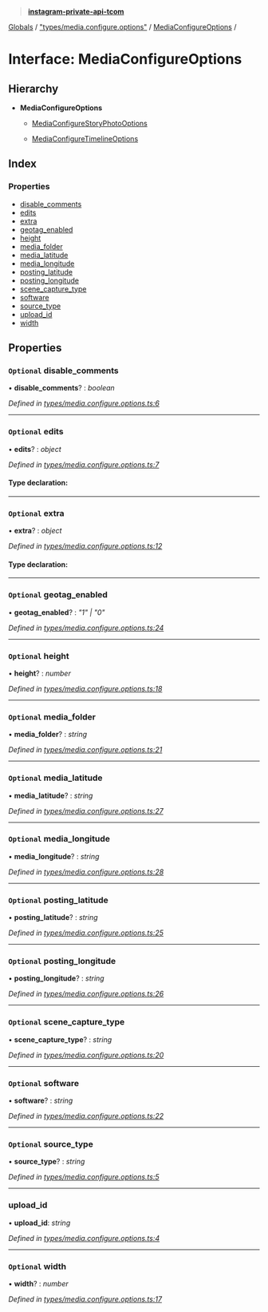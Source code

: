 > **[instagram-private-api-tcom](../README.md)**

[Globals](../README.md) / ["types/media.configure.options"](../modules/_types_media_configure_options_.md) / [MediaConfigureOptions](_types_media_configure_options_.mediaconfigureoptions.md) /

# Interface: MediaConfigureOptions

## Hierarchy

* **MediaConfigureOptions**

  * [MediaConfigureStoryPhotoOptions](_types_media_configure_story_options_.mediaconfigurestoryphotooptions.md)

  * [MediaConfigureTimelineOptions](_types_media_configure_options_.mediaconfiguretimelineoptions.md)

## Index

### Properties

* [disable_comments](_types_media_configure_options_.mediaconfigureoptions.md#optional-disable_comments)
* [edits](_types_media_configure_options_.mediaconfigureoptions.md#optional-edits)
* [extra](_types_media_configure_options_.mediaconfigureoptions.md#optional-extra)
* [geotag_enabled](_types_media_configure_options_.mediaconfigureoptions.md#optional-geotag_enabled)
* [height](_types_media_configure_options_.mediaconfigureoptions.md#optional-height)
* [media_folder](_types_media_configure_options_.mediaconfigureoptions.md#optional-media_folder)
* [media_latitude](_types_media_configure_options_.mediaconfigureoptions.md#optional-media_latitude)
* [media_longitude](_types_media_configure_options_.mediaconfigureoptions.md#optional-media_longitude)
* [posting_latitude](_types_media_configure_options_.mediaconfigureoptions.md#optional-posting_latitude)
* [posting_longitude](_types_media_configure_options_.mediaconfigureoptions.md#optional-posting_longitude)
* [scene_capture_type](_types_media_configure_options_.mediaconfigureoptions.md#optional-scene_capture_type)
* [software](_types_media_configure_options_.mediaconfigureoptions.md#optional-software)
* [source_type](_types_media_configure_options_.mediaconfigureoptions.md#optional-source_type)
* [upload_id](_types_media_configure_options_.mediaconfigureoptions.md#upload_id)
* [width](_types_media_configure_options_.mediaconfigureoptions.md#optional-width)

## Properties

### `Optional` disable_comments

• **disable_comments**? : *boolean*

*Defined in [types/media.configure.options.ts:6](https://github.com/cuonglnhust/instagram-private-api-tcom/blob/3e16058/src/types/media.configure.options.ts#L6)*

___

### `Optional` edits

• **edits**? : *object*

*Defined in [types/media.configure.options.ts:7](https://github.com/cuonglnhust/instagram-private-api-tcom/blob/3e16058/src/types/media.configure.options.ts#L7)*

#### Type declaration:

___

### `Optional` extra

• **extra**? : *object*

*Defined in [types/media.configure.options.ts:12](https://github.com/cuonglnhust/instagram-private-api-tcom/blob/3e16058/src/types/media.configure.options.ts#L12)*

#### Type declaration:

___

### `Optional` geotag_enabled

• **geotag_enabled**? : *"1" | "0"*

*Defined in [types/media.configure.options.ts:24](https://github.com/cuonglnhust/instagram-private-api-tcom/blob/3e16058/src/types/media.configure.options.ts#L24)*

___

### `Optional` height

• **height**? : *number*

*Defined in [types/media.configure.options.ts:18](https://github.com/cuonglnhust/instagram-private-api-tcom/blob/3e16058/src/types/media.configure.options.ts#L18)*

___

### `Optional` media_folder

• **media_folder**? : *string*

*Defined in [types/media.configure.options.ts:21](https://github.com/cuonglnhust/instagram-private-api-tcom/blob/3e16058/src/types/media.configure.options.ts#L21)*

___

### `Optional` media_latitude

• **media_latitude**? : *string*

*Defined in [types/media.configure.options.ts:27](https://github.com/cuonglnhust/instagram-private-api-tcom/blob/3e16058/src/types/media.configure.options.ts#L27)*

___

### `Optional` media_longitude

• **media_longitude**? : *string*

*Defined in [types/media.configure.options.ts:28](https://github.com/cuonglnhust/instagram-private-api-tcom/blob/3e16058/src/types/media.configure.options.ts#L28)*

___

### `Optional` posting_latitude

• **posting_latitude**? : *string*

*Defined in [types/media.configure.options.ts:25](https://github.com/cuonglnhust/instagram-private-api-tcom/blob/3e16058/src/types/media.configure.options.ts#L25)*

___

### `Optional` posting_longitude

• **posting_longitude**? : *string*

*Defined in [types/media.configure.options.ts:26](https://github.com/cuonglnhust/instagram-private-api-tcom/blob/3e16058/src/types/media.configure.options.ts#L26)*

___

### `Optional` scene_capture_type

• **scene_capture_type**? : *string*

*Defined in [types/media.configure.options.ts:20](https://github.com/cuonglnhust/instagram-private-api-tcom/blob/3e16058/src/types/media.configure.options.ts#L20)*

___

### `Optional` software

• **software**? : *string*

*Defined in [types/media.configure.options.ts:22](https://github.com/cuonglnhust/instagram-private-api-tcom/blob/3e16058/src/types/media.configure.options.ts#L22)*

___

### `Optional` source_type

• **source_type**? : *string*

*Defined in [types/media.configure.options.ts:5](https://github.com/cuonglnhust/instagram-private-api-tcom/blob/3e16058/src/types/media.configure.options.ts#L5)*

___

###  upload_id

• **upload_id**: *string*

*Defined in [types/media.configure.options.ts:4](https://github.com/cuonglnhust/instagram-private-api-tcom/blob/3e16058/src/types/media.configure.options.ts#L4)*

___

### `Optional` width

• **width**? : *number*

*Defined in [types/media.configure.options.ts:17](https://github.com/cuonglnhust/instagram-private-api-tcom/blob/3e16058/src/types/media.configure.options.ts#L17)*